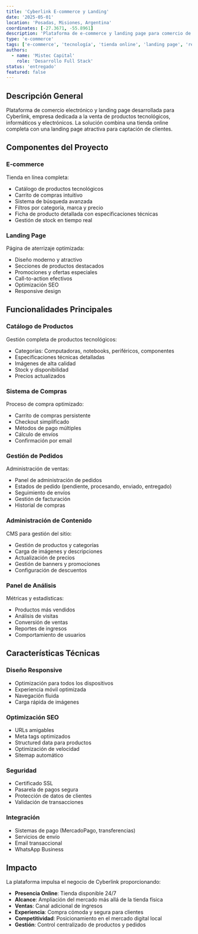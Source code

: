 ```yaml
---
title: 'Cyberlink E-commerce y Landing'
date: '2025-05-01'
location: 'Posadas, Misiones, Argentina'
coordinates: [-27.3671, -55.8961]
description: 'Plataforma de e-commerce y landing page para comercio de tecnología especializado en productos informáticos y electrónicos.'
type: 'e-commerce'
tags: ['e-commerce', 'tecnología', 'tienda online', 'landing page', 'retail']
authors:
  - name: 'Mistec Capital'
    role: 'Desarrollo Full Stack'
status: 'entregado'
featured: false
---
```


## Descripción General

Plataforma de comercio electrónico y landing page desarrollada para Cyberlink, empresa dedicada a la venta de productos tecnológicos, informáticos y electrónicos. La solución combina una tienda online completa con una landing page atractiva para captación de clientes.

## Componentes del Proyecto

### E-commerce

Tienda en línea completa:
- Catálogo de productos tecnológicos
- Carrito de compras intuitivo
- Sistema de búsqueda avanzada
- Filtros por categoría, marca y precio
- Ficha de producto detallada con especificaciones técnicas
- Gestión de stock en tiempo real

### Landing Page

Página de aterrizaje optimizada:
- Diseño moderno y atractivo
- Secciones de productos destacados
- Promociones y ofertas especiales
- Call-to-action efectivos
- Optimización SEO
- Responsive design

## Funcionalidades Principales

### Catálogo de Productos

Gestión completa de productos tecnológicos:
- Categorías: Computadoras, notebooks, periféricos, componentes
- Especificaciones técnicas detalladas
- Imágenes de alta calidad
- Stock y disponibilidad
- Precios actualizados

### Sistema de Compras

Proceso de compra optimizado:
- Carrito de compras persistente
- Checkout simplificado
- Métodos de pago múltiples
- Cálculo de envíos
- Confirmación por email

### Gestión de Pedidos

Administración de ventas:
- Panel de administración de pedidos
- Estados de pedido (pendiente, procesando, enviado, entregado)
- Seguimiento de envíos
- Gestión de facturación
- Historial de compras

### Administración de Contenido

CMS para gestión del sitio:
- Gestión de productos y categorías
- Carga de imágenes y descripciones
- Actualización de precios
- Gestión de banners y promociones
- Configuración de descuentos

### Panel de Análisis

Métricas y estadísticas:
- Productos más vendidos
- Análisis de visitas
- Conversión de ventas
- Reportes de ingresos
- Comportamiento de usuarios

## Características Técnicas

### Diseño Responsive

- Optimización para todos los dispositivos
- Experiencia móvil optimizada
- Navegación fluida
- Carga rápida de imágenes

### Optimización SEO

- URLs amigables
- Meta tags optimizados
- Structured data para productos
- Optimización de velocidad
- Sitemap automático

### Seguridad

- Certificado SSL
- Pasarela de pagos segura
- Protección de datos de clientes
- Validación de transacciones

### Integración

- Sistemas de pago (MercadoPago, transferencias)
- Servicios de envío
- Email transaccional
- WhatsApp Business

## Impacto

La plataforma impulsa el negocio de Cyberlink proporcionando:

- **Presencia Online**: Tienda disponible 24/7
- **Alcance**: Ampliación del mercado más allá de la tienda física
- **Ventas**: Canal adicional de ingresos
- **Experiencia**: Compra cómoda y segura para clientes
- **Competitividad**: Posicionamiento en el mercado digital local
- **Gestión**: Control centralizado de productos y pedidos
